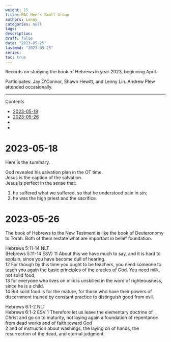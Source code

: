 ```yaml
---
weight: 15
title: PAC Men's Small Group
authors: Lenny
categories: null
tags: 
description: 
draft: false
date: "2023-05-25"
lastmod: "2023-05-25"
series:
toc: true
---
```


Records on studying the book of Hebrews in year 2023, beginning April.

Participates: Jay O'Connor, Shawn Hewitt, and Lenny Lin. Andrew Plew attended occasionally.

<!--more-->
---

<div id="toc_container">
<p class="toc_title">Contents</p>
<ul class="toc_list">
  <li><a href="#Header_1">2023-05-18</a></li>
  <li><a href="#Header_2">2023-05-26</a></li>
  <li><a href="#Header_3"></a></li>
  <li><a href="#Header_4"></a></li>
</ul>
</div>

<h1 id="Header_1"><span class = "overline">2023-05-18</span></h1>
Here is the summary.  

God revealed his salvation plan in the OT time.  
Jesus is the caption of the salvation.  
Jesus is perfect in the sense that:  
1) he suffered what we suffered, so that he understood pain in sin;  
2) he was the high priest and the sacrifice.

<h1 id="Header_2"><span class = "overline">2023-05-26</span></h1>

The book of Hebrews to the New Testment is like the book of Deuteronomy to Torah.  Both of them restate what are important in belief foundation.

Hebrews 5:11-14 NLT  
(Hebrews 5:11-14 ESV)
11 About this we have much to say, and it is hard to explain, since you have become dull of hearing.   
12 For though by this time you ought to be teachers, you need someone to teach you again the basic principles of the oracles of God. You need milk, not solid food,   
13 for everyone who lives on milk is unskilled in the word of righteousness, since he is a child.   
14 But solid food is for the mature, for those who have their powers of discernment trained by constant practice to distinguish good from evil.


Hebrews 6:1-2 NLT    
Hebrews 6:1-2 ESV
1 Therefore let us leave the elementary doctrine of Christ and go on to maturity, not laying again a foundation of repentance from dead works and of faith toward God  
2 and of instruction about washings, the laying on of hands, the resurrection of the dead, and eternal judgment.  